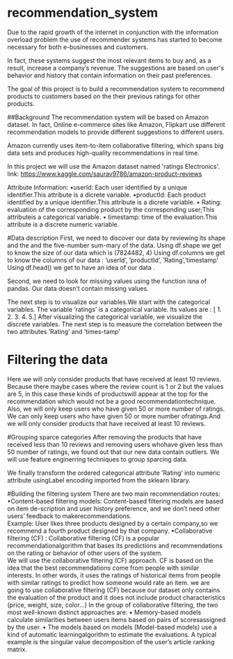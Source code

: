 # recommendation_system
Due to the rapid growth of the internet in conjunction with the information overload problem the use of recommender systems has started to become necessary for both e-businesses and customers.

In fact, these systems suggest the most relevant items to buy and, as a result, increase a company’s revenue.
The suggestions are based on user's behavior and history that contain information on their past preferences.

The goal of this project is to build a recommendation system to recommend products to customers based on the their previous ratings for other products.

##Background
The recommendation system will be based on Amazon dataset.
In fact, Online e-commerce sites like Amazon, Flipkart use different recommendation models to provide different suggestions to different users.

Amazon currently uses item-to-item collaborative filtering, which spans big data sets and produces high-quality recommendations in real time.

In this project we will use the Amazon dataset named 'ratings Electronics'.
link: https://www.kaggle.com/saurav9786/amazon-product-reviews 

Attribute Information:
•userId: Each user identified by a unique identifier.This attribute is a dicrete variable.
•productId: Each product identified by a unique identifier.This attribute is a dicrete variable.
• Rating: evaluation of the corresponding product by the corresponding user;This attributeis a categorical variable.
• timestamp: time of the evaluation.This attribute is a discrete numeric variable.

#Data description 
First, we need to discover our data by reviewing its shape and the and the five-number sum-mary of the data.
Using df.shape we get to know the size of our data which is (7824482, 4)
Using  df.columns  we  get  to  know  the  columns  of  our  data  :  ’userId’,  ’productId’,  ’Rating’,’timestamp’
Using df.head() we get to have an idea of our data .

Second, we need to look for missing values using the function isna of pandas.
Our data doesn’t contain missing values.

The next step is to visualize our variables.We start with the categorical variables.
The variable ’ratings’ is a categorical variable. Its values are : [ 1. 2. 3. 4. 5.]
After visualizing the categorical variable, we visualize the discrete variables.
The next step is to measure the correlation between the two attributes ’Rating’ and ’times-tamp'

# Filtering the data
Here we will only consider products that have received at least 10 reviews. 
Because there maybe cases where the review count is 1 or 2 but the values are 5, in this case these kinds of productswill appear at the top for the recommendation which would not be a good recommendationtechnique.
Also, we will only keep users who have given 50 or more number of ratings.
We can only keep users who have given 50 or more number ofratings.And we will only consider products that have received at least 10 reviews.

#Grouping sparce categories
After removing the products that have received less than 10 reviews and removing users whohave given less than 50 number of ratings,
we found out that our new data contain outliers. We will use feature enginerring techniques to group sparcing data.

We finally transform the ordered categorical attribute ’Rating’ into numeric attribute usingLabel encoding imported from the sklearn library.

#Building the filtering system
There are two main recommendation routes:
•Content-based filtering  models:  Content-based  filtering  models  are  based  on  item  de-scription and user history preference, 
and we don’t need other users’ feedback to makerecommendations.  
Example:  User likes three products designed by a certain company,so we recommend a fourth product designed by that company.
•Collaborative filtering (CF) : Collaborative filtering (CF) is a popular recommendationalgorithm that bases its predictions and recommendations on the rating or behavior of other users of the system.  
We will use the collaborative filtering (CF) approach.  CF is based on the idea that the best recommendations come from people with similar interests.
In other words, it uses the ratings of historical items from people with similar ratings to predict how someone would rate an item.
we are going to use collaborative filtering (CF) because our dataset only contains the evaluation of the product and it does not include product characteristics (price, weight, size, color...)
In the group of collaborative filtering, the two most well-known distinct approaches are:
•  Memory-based models calculate similarities between users items based on pairs of scoresassigned by the user.
•  The  models  based  on  models  (Model-based  models)  use  a  kind  of  automatic  learningalgorithm to estimate the evaluations.
A typical example is the singular value decomposition of the user’s article ranking matrix.
